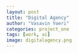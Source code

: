 ```yaml
---
layout: post
title: "Digital Agency"
author: "Vasavin Yoeri"
categories: project_one
tags: [work, ai]
image: digitalagency.png
---
```


